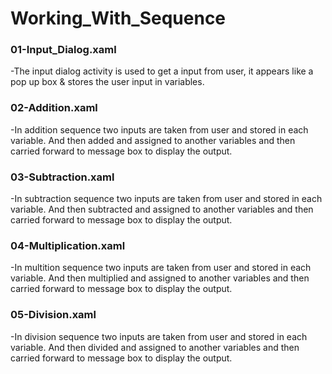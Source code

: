 # Working_With_Sequence

### 01-Input_Dialog.xaml
-The input dialog activity is used to get a input from user, it appears like a pop up box & stores the user input in variables.

### 02-Addition.xaml
-In addition sequence two inputs are taken from user and stored in each variable. And then added and assigned to another variables and then carried forward to message box to display the output.

### 03-Subtraction.xaml
-In subtraction sequence two inputs are taken from user and stored in each variable. And then subtracted and assigned to another variables and then carried forward to message box to display the output.

### 04-Multiplication.xaml
-In multition sequence two inputs are taken from user and stored in each variable. And then multiplied and assigned to another variables and then carried forward to message box to display the output.

### 05-Division.xaml
-In division sequence two inputs are taken from user and stored in each variable. And then divided and assigned to another variables and then carried forward to message box to display the output.
